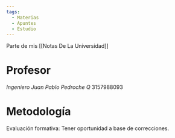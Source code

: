 ```yaml
---
tags:
  - Materias
  - Apuntes
  - Estudio
---
```

Parte de mis [[Notas De La Universidad]]
# Profesor
*Ingeniero Juan Pablo Pedroche Q*
3157988093

# Metodología
Evaluación formativa:  Tener oportunidad a base de correcciones.


